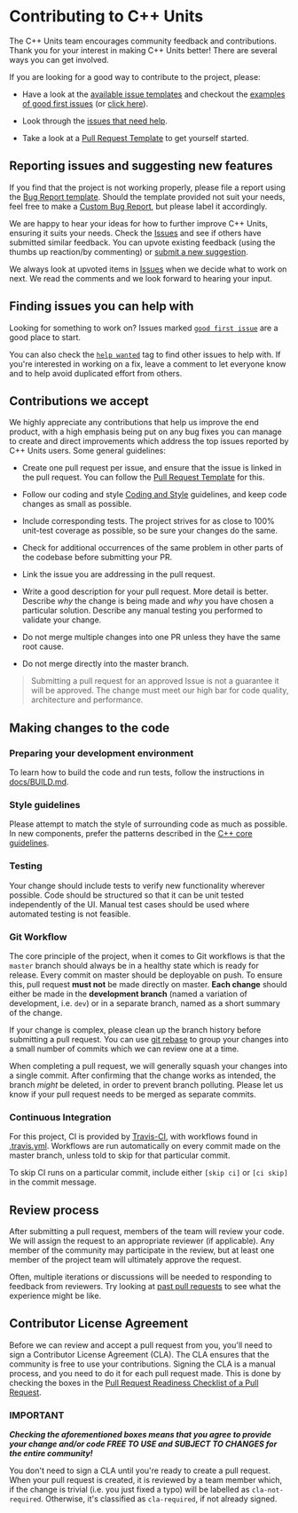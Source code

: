 # Contributing to C++ Units

The C++ Units team encourages community feedback and contributions. Thank you for your interest in making C++ Units better! There are several ways you can get involved.

If you are looking for a good way to contribute to the project, please:

- Have a look at the [available issue templates](https://github.com/crdrisko/cpp-units/issues/new/choose) and checkout the [examples of good first issues](https://github.com/crdrisko/cpp-units/contribute) (or [click here](https://github.com/crdrisko/cpp-units/labels/good%20first%20issue)).

- Look through the [issues that need help](https://github.com/crdrisko/cpp-units/labels/help%20wanted).

- Take a look at a [Pull Request Template](https://github.com/crdrisko/cpp-units/blob/master/docs/PULL_REQUEST_TEMPLATE.md) to get yourself started.

## Reporting issues and suggesting new features

If you find that the project is not working properly, please file a report using the [Bug Report template](https://github.com/crdrisko/cpp-units/issues/new?assignees=&labels=bug&template=bug_report.md&title=[BUG]). Should the template provided not suit your needs, feel free to make a [Custom Bug Report](https://github.com/crdrisko/cpp-units/issues/new?assignees=&labels=&template=custom.md&title=), but please label it accordingly.

We are happy to hear your ideas for how to further improve C++ Units, ensuring it suits your needs. Check the [Issues](https://github.com/crdrisko/cpp-units/issues) and see if others have submitted similar feedback. You can upvote existing feedback (using the thumbs up reaction/by commenting) or [submit a new suggestion](https://github.com/crdrisko/cpp-units/issues/new?assignees=&labels=&template=feature_request.md&title=).

We always look at upvoted items in [Issues](https://github.com/crdrisko/cpp-units/issues) when we decide what to work on next. We read the comments and we look forward to hearing your input.

## Finding issues you can help with

Looking for something to work on? Issues marked [`good first issue`](https://github.com/crdrisko/cpp-units/labels/good%20first%20issue) are a good place to start.

You can also check the [`help wanted`](https://github.com/crdrisko/cpp-units/labels/help%20wanted) tag to find other issues to help with. If you're interested in working on a fix, leave a comment to let everyone know and to help avoid duplicated effort from others.

## Contributions we accept

We highly appreciate any contributions that help us improve the end product, with a high emphasis being put on any bug fixes you can manage to create and direct improvements which address the top issues reported by C++ Units users. Some general guidelines:

- Create one pull request per issue, and ensure that the issue is linked in the pull request. You can follow the [Pull Request Template](PULL_REQUEST_TEMPLATE.md) for this.

- Follow our coding and style [Coding and Style](#style-guidelines) guidelines, and keep code changes as small as possible.

- Include corresponding tests. The project strives for as close to 100% unit-test coverage as possible, so be sure your changes do the same.

- Check for additional occurrences of the same problem in other parts of the codebase before submitting your PR.

- Link the issue you are addressing in the pull request.

- Write a good description for your pull request. More detail is better. Describe *why* the change is being made and *why* you have chosen a particular solution. Describe any manual testing you performed to validate your change.

- Do not merge multiple changes into one PR unless they have the same root cause.

- Do not merge directly into the master branch.

> Submitting a pull request for an approved Issue is not a guarantee it will be approved.
> The change must meet our high bar for code quality, architecture and performance.

## Making changes to the code

### Preparing your development environment

To learn how to build the code and run tests, follow the instructions in [docs/BUILD.md](https://github.com/crdrisko/cpp-units/blob/master/docs/BUILD.md).

### Style guidelines

Please attempt to match the style of surrounding code as much as possible. In new components, prefer the patterns described in the [C++ core guidelines](https://isocpp.github.io/CppCoreGuidelines/CppCoreGuidelines).

<!--### Code formatting

***Run clang-format***

Use the following commands from the project's root directory to run clang-format
(must be installed on the host system).

**1. Run the CMake target for `clang-format`:**

```bash
cmake --build build --target clang-format
```

**2. Using clang-format:**

```bash
# !!! clang-format does not run recursively in subdirectories !!!
# for each .cpp file modified
clang-format -i *.cpp

# for each .h file modified
clang-format -i *.h

# for each .hpp file modified
clang-format -i *.hpp
```

**3. Using TheLartians' Format.cmake:**

```bash
cmake -Htest -Bbuild/test

# view changes
cmake --build build/test --target format

# apply changes
cmake --build build/test --target fix-format
```

See [Format.cmake](https://github.com/TheLartians/Format.cmake) for more options.-->

### Testing

Your change should include tests to verify new functionality wherever possible. Code should be structured so that it can be unit tested independently of the UI. Manual test cases should be used where automated testing is not feasible.

### Git Workflow

The core principle of the project, when it comes to Git workflows is that the `master` branch should always be in a healthy state which is ready for release. Every commit on master should be deployable on push. To ensure this, pull request **must not** be made directly on master. **Each change** should either be made in the **development branch** (named a variation of development, i.e. `dev`) or in a separate branch, named as a short summary of the change.

If your change is complex, please clean up the branch history before submitting a pull request. You can use [git rebase](https://git-scm.com/book/en/v2/Git-Branching-Rebasing) to group your changes into a small number of commits which we can review one at a time.

When completing a pull request, we will generally squash your changes into a single commit. After confirming that the change works as intended, the branch *might* be deleted, in order to prevent branch polluting. Please let us know if your pull request needs to be merged as separate commits.

### Continuous Integration

For this project, CI is provided by [Travis-CI](https://travis-ci.com/github/crdrisko/cpp-units), with workflows found in [.travis.yml](https://github.com/crdrisko/cpp-units/blob/master/.travis.yml). Workflows are run automatically on every commit made on the master branch, unless told to skip for that particular commit.

To skip CI runs on a particular commit, include either `[skip ci]` or `[ci skip]` in the commit message.

## Review process

After submitting a pull request, members of the team will review your code. We will assign the request to an appropriate reviewer (if applicable). Any member of the community may participate in the review, but at least one member of the project team will ultimately approve the request.

Often, multiple iterations or discussions will be needed to responding to feedback from reviewers. Try looking at [past pull requests](https://github.com/crdrisko/cpp-units/pulls?q=is%3Apr+is%3Aclosed) to see what the experience might be like.

## Contributor License Agreement

Before we can review and accept a pull request from you, you'll need to sign a Contributor License Agreement (CLA). The CLA ensures that the community is free to use your contributions. Signing the CLA is a manual process, and you need to do it for each pull request made. This is done by checking the boxes in the [Pull Request Readiness Checklist of a Pull Request](https://github.com/crdrisko/cpp-units/blob/master/docs/PULL_REQUEST_TEMPLATE.md).

### IMPORTANT

***Checking the aforementioned boxes means that you agree to provide your change and/or code FREE TO USE and SUBJECT TO CHANGES for the entire community!***

You don't need to sign a CLA until you're ready to create a pull request. When your pull request is created, it is reviewed by a team member which, if the change is trivial (i.e. you just fixed a typo) will be labelled as `cla-not-required`. Otherwise, it's classified as `cla-required`, if not already signed.
